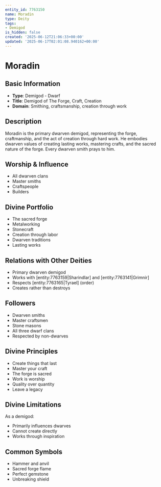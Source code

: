 ```yaml
---
entity_id: 7763150
name: Moradin
type: Deity
tags:
- Demigod
is_hidden: false
created: '2025-06-12T21:06:33+00:00'
updated: '2025-06-17T02:01:08.940162+00:00'
---
```


# Moradin

## Basic Information

- **Type**: Demigod - Dwarf
- **Title**: Demigod of The Forge, Craft, Creation
- **Domain**: Smithing, craftsmanship, creation through work

## Description

Moradin is the primary dwarven demigod, representing the forge, craftmanship, and the act of creation through hard work. He embodies dwarven values of creating lasting works, mastering crafts, and the sacred nature of the forge. Every dwarven smith prays to him.

## Worship & Influence

- All dwarven clans
- Master smiths
- Craftspeople
- Builders

## Divine Portfolio

- The sacred forge
- Metalworking
- Stonecraft
- Creation through labor
- Dwarven traditions
- Lasting works

## Relations with Other Deities

- Primary dwarven demigod
- Works with [entity:7763159|Sharindlar] and [entity:7763141|Grimnir]
- Respects [entity:7763165|Tyrael] (order)
- Creates rather than destroys

## Followers

- Dwarven smiths
- Master craftsmen
- Stone masons
- All three dwarf clans
- Respected by non-dwarves

## Divine Principles

- Create things that last
- Master your craft
- The forge is sacred
- Work is worship
- Quality over quantity
- Leave a legacy

## Divine Limitations

As a demigod:

- Primarily influences dwarves
- Cannot create directly
- Works through inspiration

## Common Symbols

- Hammer and anvil
- Sacred forge flame
- Perfect gemstone
- Unbreaking shield